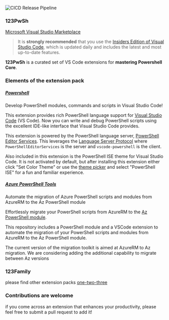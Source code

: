 ![CICD Release Pipeline](https://github.com/the-cognitiveservices-ninja/123PwSh/actions/workflows/main.yml/badge.svg)

### 123PwSh

[Microsoft Visual Studio Marketplace](https://marketplace.visualstudio.com/items?itemName=holgerimbery.123PwSh)  

> It is **strongly recommended** that you use the [Insiders Edition of Visual Studio Code](https://code.visualstudio.com/insiders/), which is updated daily and includes the latest and most up-to-date features.  

**123PwSh** is a curated set of VS Code extensions for **mastering Powershell Core**.  

### Elements of the extension pack

##### [Powershell](https://marketplace.visualstudio.com/items?itemName=Tyriar.windows-terminal)

Develop PowerShell modules, commands and scripts in Visual Studio Code!  

This extension provides rich PowerShell language support for [Visual Studio Code](https://github.com/Microsoft/vscode) (VS Code).
Now you can write and debug PowerShell scripts using the excellent IDE-like interface
that Visual Studio Code provides.

This extension is powered by the PowerShell language server,
[PowerShell Editor Services](https://github.com/PowerShell/PowerShellEditorServices).
This leverages the
[Language Server Protocol](https://microsoft.github.io/language-server-protocol/)
where `PowerShellEditorServices` is the server and `vscode-powershell` is the client.

Also included in this extension is the PowerShell ISE theme for Visual Studio Code. It is
not activated by default, but after installing this extension either click "Set Color
Theme" or use the [theme picker](https://code.visualstudio.com/docs/getstarted/themes) and
select "PowerShell ISE" for a fun and familiar experience.

##### [Azure PowerShell Tools](https://marketplace.visualstudio.com/items?itemName=azps-tools.azps-tools)  

Automate the migration of Azure PowerShell scripts and modules from AzureRM to the Az PowerShell module  

Effortlessly migrate your PowerShell scripts from AzureRM to the [Az PowerShell module](https://docs.microsoft.com/powershell/azure/install-az-ps).

This repository includes a PowerShell module and a VSCode extension to automate the migration of
your PowerShell scripts and modules from AzureRM to the Az PowerShell module.

The current version of the migration toolkit is aimed at AzureRM to Az migration. We are
considering adding the additional capability to migrate between Az versions

### 123Family

please find other extension packs [one-two-three](https://marketplace.visualstudio.com/publishers/holgerimbery)

### Contributions are welcome

if you come across an extension that enhances your productivity, please feel free to submit a pull request to add it!